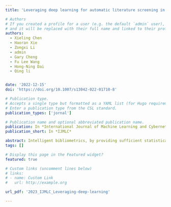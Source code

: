 ```yaml
---
title: 'Leveraging deep learning for automatic literature screening in intelligent bibliometric'

# Authors
# If you created a profile for a user (e.g. the default `admin` user), write the username (folder name) here
# and it will be replaced with their full name and linked to their profile.
authors:
  - Xieling Chen
  - Haoran Xie
  - Zongxi Li
  - admin
  - Gary Cheng
  - Fu Lee Wang
  - Hong-Ning Dai
  - Qing li


date: '2022-12-15'
doi: 'https://doi.org/10.1007/s13042-022-01710-8'

# Publication type.
# Accepts a single type but formatted as a YAML list (for Hugo requirements).
# Enter a publication type from the CSL standard.
publication_types: ['jornal']

# Publication name and optional abbreviated publication name.
publication: In *International Journal of Machine Learning and Cybernetics*
publication_short: In *IJMLC*

abstract: Intelligent bibliometrics, by providing sufficient statistical information based on large-scale literature data analytics, is promising for understanding innovative pathways, addressing meaningful insights with the assistance of expert knowledge, and indicating key areas of scientific inquiry. However, the exponential growth of global scientific publication output in most areas of modern science makes it extremely difficult and labor-intensive to analyze literature in large volumes. This study aims to accelerate intelligent bibliometrics-driven literature analysis by leveraging deep learning for automatic literature screening. The comparison of different machine learning algorithms for the automatic classification of literature regarding relevance to a given research topic reveals the outstanding performance of deep learning. This study also compares different features as model input and provides suggestions about training dataset size. By leveraging deep learning’s abilities in predictive and big data analytics, this study makes contributions to intelligent bibliometrics by promoting literature screening and is promising to track technological changes and scientific evolutionary pathways.
tags: []

# Display this page in the Featured widget?
featured: true

# Custom links (uncomment lines below)
# links:
# - name: Custom Link
#   url: http://example.org

url_pdf: '2023_IJMLC_Leveraging-deep-learning'

---
```


